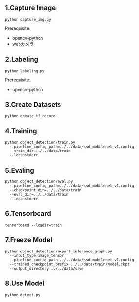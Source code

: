 ## 1.Capture Image

`python capture_img.py`

Prerequisite:
- opencv-python
- webカメラ

## 2.Labeling

`python labeling.py`

Prerequisite:
- opencv-python

## 3.Create Datasets

`python create_tf_record`

## 4.Training

```
python object_detection/train.py 
  --pipeline_config_path=../../data/ssd_mobilenet_v1.config 
  --train_dir=../../data/train 
  --logtostderr
```

## 5.Evaling

```
python object_detection/eval.py
  --pipeline_config_path=../../data/ssd_mobilenet_v1.config
  --checkpoint_dir=../../data/train
  --eval_dir=../../data/train
  --logtostderr
```

## 6.Tensorboard

`tensorboard --logdir=train`

## 7.Freeze Model

```
python object_detection/export_inference_graph.py
  --input_type image_tensor
  --pipeline_config_path ../../data/ssd_mobilenet_v1.config
  --trained_checkpoint_prefix ../../data/train/model.ckpt
  --output_directory ../../data/save
```

## 8.Use Model

`python detect.py`

